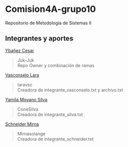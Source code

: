 # Comision4A-grupo10
Repositorio de Metodologia de Sistemas II

## Integrantes y aportes

<ins>Ybañez Cesar</ins>
> Juk-Juk<br>
> Repo Owner y combinación de ramas

<ins>Vasconselo Lara</ins>
> laravsc<br>
> Creadora de integrante_vasconselo.txt y archivo.txt

<ins>Yamila Moyano Silva</ins>
> ConeSilva<br>
> Creadora de integrante_silva.txt

<ins>Schneider Mirna</ins>
> Mirnasolange<br>
> Creadora de integrante_schneider.txt
